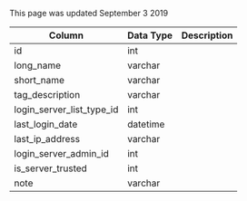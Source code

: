 This page was updated September 3 2019

| Column                    | Data Type | Description |
| ------------------------- | --------- | ----------- |
| id                        | int       |             |
| long_name                 | varchar   |             |
| short_name                | varchar   |             |
| tag_description           | varchar   |             |
| login_server_list_type_id | int       |             |
| last_login_date           | datetime  |             |
| last_ip_address           | varchar   |             |
| login_server_admin_id     | int       |             |
| is_server_trusted         | int       |             |
| note                      | varchar   |             |